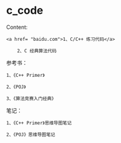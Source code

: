 c_code
======

Content:

	<a href= "baidu.com">1、C/C++ 练习代码</a>
	
		2、C 经典算法代码
	
参考书：
	
	
	1、《C++ Primer》
	
	2、《POJ》
	
	3、《算法竞赛入门经典》
	
笔记：

	1、《C++ Primer》思维导图笔记
	
	2、《POJ》思维导图笔记
